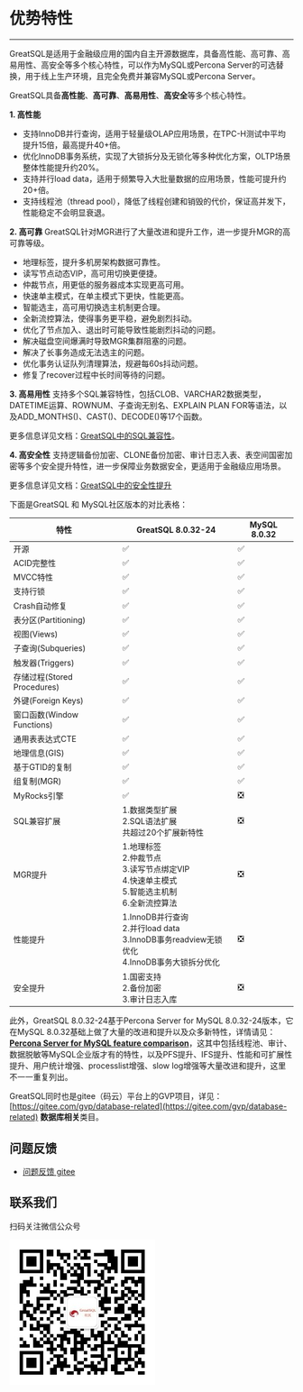 # 优势特性
---
GreatSQL是适用于金融级应用的国内自主开源数据库，具备高性能、高可靠、高易用性、高安全等多个核心特性，可以作为MySQL或Percona Server的可选替换，用于线上生产环境，且完全免费并兼容MySQL或Percona Server。

GreatSQL具备**高性能**、**高可靠**、**高易用性**、**高安全**等多个核心特性。

**1. 高性能**
- 支持InnoDB并行查询，适用于轻量级OLAP应用场景，在TPC-H测试中平均提升15倍，最高提升40+倍。
- 优化InnoDB事务系统，实现了大锁拆分及无锁化等多种优化方案，OLTP场景整体性能提升约20%。
- 支持并行load data，适用于频繁导入大批量数据的应用场景，性能可提升约20+倍。
- 支持线程池（thread pool），降低了线程创建和销毁的代价，保证高并发下，性能稳定不会明显衰退。

**2. 高可靠**
GreatSQL针对MGR进行了大量改进和提升工作，进一步提升MGR的高可靠等级。

- 地理标签，提升多机房架构数据可靠性。
- 读写节点动态VIP，高可用切换更便捷。
- 仲裁节点，用更低的服务器成本实现更高可用。
- 快速单主模式，在单主模式下更快，性能更高。
- 智能选主，高可用切换选主机制更合理。
- 全新流控算法，使得事务更平稳，避免剧烈抖动。
- 优化了节点加入、退出时可能导致性能剧烈抖动的问题。
- 解决磁盘空间爆满时导致MGR集群阻塞的问题。
- 解决了长事务造成无法选主的问题。
- 优化事务认证队列清理算法，规避每60s抖动问题。
- 修复了recover过程中长时间等待的问题。

**3. 高易用性**
支持多个SQL兼容特性，包括CLOB、VARCHAR2数据类型，DATETIME运算、ROWNUM、子查询无别名、EXPLAIN PLAN FOR等语法，以及ADD_MONTHS()、CAST()、DECODE()等17个函数。

更多信息详见文档：[GreatSQL中的SQL兼容性](https://gitee.com/GreatSQL/GreatSQL-Doc/blob/master/relnotes/greatsql-803224/sql-compat.md)。

**4. 高安全性**
支持逻辑备份加密、CLONE备份加密、审计日志入表、表空间国密加密等多个安全提升特性，进一步保障业务数据安全，更适用于金融级应用场景。

更多信息详见文档：[GreatSQL中的安全性提升](https://gitee.com/GreatSQL/GreatSQL-Doc/blob/master/relnotes/greatsql-803224/changes-greatsql-8-0-32-24-20230605.md#14-%E5%AE%89%E5%85%A8)

下面是GreatSQL 和 MySQL社区版本的对比表格：

| 特性 | GreatSQL 8.0.32-24 | MySQL 8.0.32 |
| --- | --- | --- |
| 开源 | ✅| ✅|
|ACID完整性|✅|✅|
|MVCC特性|✅    |✅|
|支持行锁|✅|✅|
|Crash自动修复|✅|✅|
|表分区(Partitioning)|✅|✅|
|视图(Views)    |✅|✅|
|子查询(Subqueries)|✅|✅|
|触发器(Triggers)|✅|✅|
|存储过程(Stored Procedures)|✅|✅|
|外键(Foreign Keys)|✅|✅|
|窗口函数(Window Functions)|✅|✅|
|通用表表达式CTE|✅|✅|
|地理信息(GIS)|✅|✅|
|基于GTID的复制|✅|✅|
|组复制(MGR)|✅|✅|
|MyRocks引擎|✅|❎|
|SQL兼容扩展|1.数据类型扩展<br/>2.SQL语法扩展<br/>共超过20个扩展新特性| ❎ |
|MGR提升|1.地理标签<br/>2.仲裁节点<br/>3.读写节点绑定VIP<br/>4.快速单主模式<br/>5.智能选主机制<br/>6.全新流控算法|❎|
|性能提升|1.InnoDB并行查询<br/>2.并行load data<br/>3.InnoDB事务readview无锁优化<br/>4.InnoDB事务大锁拆分优化|❎|
|安全提升|1.国密支持<br/>2.备份加密<br/>3.审计日志入库|❎|

此外，GreatSQL 8.0.32-24基于Percona Server for MySQL 8.0.32-24版本，它在MySQL 8.0.32基础上做了大量的改进和提升以及众多新特性，详情请见：[**Percona Server for MySQL feature comparison**](https://docs.percona.com/percona-server/8.0/feature_comparison.html#percona-server-for-mysql-feature-comparison)，这其中包括线程池、审计、数据脱敏等MySQL企业版才有的特性，以及PFS提升、IFS提升、性能和可扩展性提升、用户统计增强、processlist增强、slow log增强等大量改进和提升，这里不一一重复列出。

GreatSQL同时也是gitee（码云）平台上的GVP项目，详见：[https://gitee.com/gvp/database-related](https://gitee.com/gvp/database-related) **数据库相关**类目。

**问题反馈**
---
- [问题反馈 gitee](https://gitee.com/GreatSQL/GreatSQL-Manual/issues)


**联系我们**
---

扫码关注微信公众号

![greatsql-wx](../greatsql-wx.jpg)
